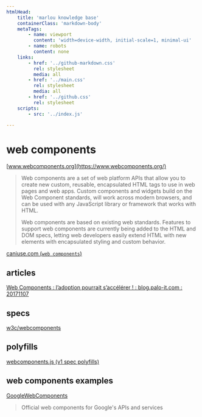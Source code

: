 ```yaml
---
htmlHead:
    title: 'marlou knowledge base' 
    containerClass: 'markdown-body'
    metaTags:
        - name: viewport
          content: 'width=device-width, initial-scale=1, minimal-ui'
        - name: robots
          content: none
    links:
        - href: '../github-markdown.css'
          rel: stylesheet
          media: all
        - href: '../main.css'
          rel: stylesheet
          media: all
        - href: '../github.css'
          rel: stylesheet
    scripts:
        - src: '../index.js'

---
```


# web components

[www.webcomponents.org](https://www.webcomponents.org/)

> Web components are a set of web platform APIs that allow you to create new custom, reusable, encapsulated HTML tags to use in web pages and web apps. Custom components and widgets build on the Web Component standards, will work across modern browsers, and can be used with any JavaScript library or framework that works with HTML.
>
> Web components are based on existing web standards. Features to support web components are currently being added to the HTML and DOM specs, letting web developers easily extend HTML with new elements with encapsulated styling and custom behavior.

[caniuse.com (`web components`)](https://caniuse.com/#search=web%20components)

## articles

[Web Components : l’adoption pourrait s’accélérer ! : blog.palo-it.com : 20171107](http://blog.palo-it.com/2017/11/07/web-components-ladoption-pourrait-saccelerer/)

## specs

[w3c/webcomponents](https://github.com/w3c/webcomponents)

## polyfills

[webcomponents.js (v1 spec polyfills)](https://github.com/webcomponents/webcomponentsjs)

## web components examples

[GoogleWebComponents](https://github.com/GoogleWebComponents)

> Official web components for Google's APIs and services
